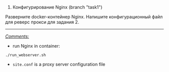 1. Конфигурирование Nginx (branch "task1")

Разверните docker-контейнер Nginx. Напишите конфигурационный файл для реверс прокси для задания 2.

<hr>

<u>*Comments:*</u>

- run Nginx in container:

`./run_webserver.sh`

- `site.conf` is a proxy server configuration file    
